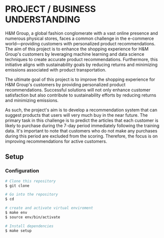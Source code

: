 # **PROJECT / BUSINESS UNDERSTANDING**

H&M Group, a global fashion conglomerate with a vast online presence and numerous physical stores, faces a common challenge in the e-commerce world—providing customers with personalized product recommendations. The aim of this project is to enhance the shopping experience for H&M Group's customers by leveraging machine learning and data science techniques to create accurate product recommendations. Furthermore, this initiative aligns with sustainability goals by reducing returns and minimizing emissions associated with product transportation.

The ultimate goal of this project is to improve the shopping experience for H&M Group's customers by providing personalized product recommendations. Successful solutions will not only enhance customer satisfaction but also contribute to sustainability efforts by reducing returns and minimizing emissions.

As such, the project's aim is to develop a recommendation system that can suggest products that users will very much buy in the near future. The primary task in this challenge is to predict the articles that each customer is likely to purchase during the 7-day period immediately following the training data. It's important to note that customers who do not make any purchases during this period are excluded from the scoring. Therefore, the focus is on improving recommendations for active customers.

## Setup

### Configuration

```bash
# Clone this repository
$ git clone

# Go into the repository
$ cd 

# create and activate virtual enviroment
$ make env
$ source env/bin/activate

# Install dependencies
$ make setup
```
